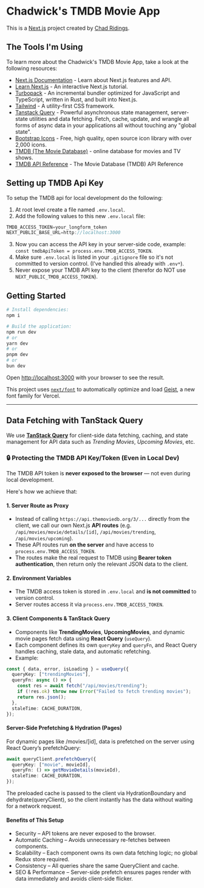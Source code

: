 # Chadwick's TMDB Movie App

This is a [Next.js](https://nextjs.org) project created by [Chad Ridings](https://github.com/ChadRidings).

## The Tools I'm Using

To learn more about the Chadwick's TMDB Movie App, take a look at the following resources:

- [Next.js Documentation](https://nextjs.org/docs) - Learn about Next.js features and API.
- [Learn Next.js](https://nextjs.org/learn) - An interactive Next.js tutorial.
- [Turbopack](https://nextjs.org/docs/app/api-reference/turbopack) - An incremental bundler optimized for JavaScript and TypeScript, written in Rust, and built into Next.js.
- [Tailwind](https://tailwindcss.com/docs/installation/using-vite) - A utility-first CSS framework.
- [Tanstack Query](https://tanstack.com/query/latest) - Powerful asynchronous state management, server-state utilities and data fetching. Fetch, cache, update, and wrangle all forms of async data in your applications all without touching any "global state".
- [Bootstrap Icons](https://icons.getbootstrap.com/) - Free, high quality, open source icon library with over 2,000 icons.
- [TMDB (The Movie Database)](https://www.themoviedb.org/) - online database for movies and TV shows.
- [TMDB API Reference](https://developer.themoviedb.org/reference/intro/getting-started) - The Movie Database (TMDB) API Reference

## Setting up TMDB Api Key

To setup the TMDB api for local development do the following:

1. At root level create a file named `.env.local`.
2. Add the following values to this new `.env.local` file:
```javascript
TMDB_ACCESS_TOKEN=your_longform_token
NEXT_PUBLIC_BASE_URL=http://localhost:3000
```
3. Now you can access the API key in your server-side code, example: `const tmdbApiToken = process.env.TMDB_ACCESS_TOKEN`.
4. Make sure `.env.local` is listed in your `.gitignore` file so it's not committed to version control. (I've handled this already with `.env*`).
5. Never expose your TMDB API key to the client (therefor do NOT use `NEXT_PUBLIC_TMDB_ACCESS_TOKEN`).

## Getting Started

```bash
# Install dependencies:
npm i
```

```bash
# Build the application:
npm run dev
# or
yarn dev
# or
pnpm dev
# or
bun dev
```

Open [http://localhost:3000](http://localhost:3000) with your browser to see the result.

This project uses [`next/font`](https://nextjs.org/docs/app/building-your-application/optimizing/fonts) to automatically optimize and load [Geist](https://vercel.com/font), a new font family for Vercel.

---

## Data Fetching with TanStack Query

We use **[TanStack Query](https://tanstack.com/query/latest)** for client-side data fetching, caching, and state management for API data such as *Trending Movies*, *Upcoming Movies*, etc.

### 🔒 Protecting the TMDB API Key/Token (Even in Local Dev)

The TMDB API token is **never exposed to the browser** — not even during local development.  

Here's how we achieve that:

#### 1. Server Route as Proxy
- Instead of calling `https://api.themoviedb.org/3/...` directly from the client, we call our own Next.js **API routes** (e.g. `/api/movies/movie/details/[id]`, `/api/movies/trending`, `/api/movies/upcoming`).
- These API routes run **on the server** and have access to `process.env.TMDB_ACCESS_TOKEN`.
- The routes make the real request to TMDB using **Bearer token authentication**, then return only the relevant JSON data to the client.

#### 2. Environment Variables
- The TMDB access token is stored in `.env.local` and **is not committed** to version control.
- Server routes access it via `process.env.TMDB_ACCESS_TOKEN`.

#### 3. Client Components & TanStack Query
- Components like **TrendingMovies**, **UpcomingMovies**, and dynamic movie pages fetch data using **React Query** (`useQuery`).
- Each component defines its own `queryKey` and `queryFn`, and React Query handles caching, stale data, and automatic refetching.
- Example:

```ts
const { data, error, isLoading } = useQuery({
  queryKey: ["trendingMovies"],
  queryFn: async () => {
    const res = await fetch("/api/movies/trending");
    if (!res.ok) throw new Error("Failed to fetch trending movies");
    return res.json();
  },
  staleTime: CACHE_DURATION,
});
```

#### Server-Side Prefetching & Hydration (Pages)
For dynamic pages like /movies/[id], data is prefetched on the server using React Query’s prefetchQuery:

```ts
await queryClient.prefetchQuery({
  queryKey: ["movie", movieId],
  queryFn: () => getMovieDetails(movieId),
  staleTime: CACHE_DURATION,
});
```
The preloaded cache is passed to the client via HydrationBoundary and dehydrate(queryClient), so the client instantly has the data without waiting for a network request.

#### Benefits of This Setup
- Security – API tokens are never exposed to the browser.
- Automatic Caching – Avoids unnecessary re-fetches between components.
- Scalability – Each component owns its own data fetching logic; no global Redux store required.
- Consistency – All queries share the same QueryClient and cache.
- SEO & Performance – Server-side prefetch ensures pages render with data immediately and avoids client-side flicker.
